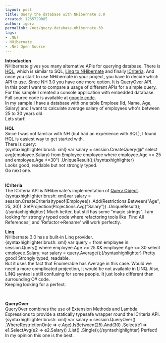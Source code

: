 ```yaml
---
layout: post
title: Query the database with NHibernate 3.0
created: 1265729085
author: igorz
permalink: /net/query-database-nhibernate-30
tags:
- .NET
- NHibernate
- .Net Open Source
---
```

<p><b>Introduction</b><br/>
NHibernate gives you many alternative APIs for querying database. There is <a href="https://www.hibernate.org/hib_docs/nhibernate/html/queryhql.html">HQL</a>, which is similar to SQL, <a href="http://ayende.com/Blog/archive/2009/07/26/nhibernate-linq-1.0-released.aspx">Linq to NHibernate</a> and finally <a href="https://www.hibernate.org/hib_docs/nhibernate/html/querycriteria.html">ICriteria</a>.
And once you start to use NHibernate in your project, you have to decide which API to use. Since NH 3.0 you have one more option. It is <a href="http://nhforge.org/blogs/nhibernate/archive/2009/12/17/queryover-in-nh-3-0.aspx?utm_source=feedburner&utm_medium=feed&utm_campaign=Feed%3A+NHibernateBlog+%28NHibernate+blog%29">QueryOver API</a>.<br/>
In this post I want to compare a usage of different APIs for a simple query.<br/>
For this sample I created a console application with embedded database. Full source code is available at <a href="http://code.google.com/p/izlabs/source/checkout">google code</a>.<br/>
In my sample I have a database with one table Emploee (Id, Name, Age, Salary) and I want to calculate average salary of employees who's between 25 to 30 years old.<br/>
Lets start!</p>
<p><b>HQL</b><br/>
Since I was not familiar with NH (but had an experience with SQL), I found HQL is easiest way to get started with.<br/>
There is query:<br/>
{syntaxhighlighter brush: xml}
var salary = session.CreateQuery(@"
  select avg(employee.Salary)
  from Employee employee
  where employee.Age >= 25 and employee.Age <=30")
  .UniqueResult<double>();{/syntaxhighlighter}
<br/>
Looks good, readable but not strongly typed. <br/>
Go next one.<br/>
<br/>
<p><b>ICriteria</b><br/>
The ICriteria API is NHibernate's implementation of <a href="http://martinfowler.com/eaaCatalog/queryObject.html">Query Object</a>.
{syntaxhighlighter brush: xml}var salary = session.CreateCriteria(typeof(Employee))
                    .Add(Restrictions.Between("Age", 25, 30))
                    .SetProjection(Projections.Avg("Salary"))
                    .UniqueResult<double>();{/syntaxhighlighter}
Much better, but still has some "magic strings". I am looking for strongly typed code where refactoring tools like 'Find All References', and 'Refactor->Rename' will work perfectly.
<br/></p>
<p>
<b>Linq</b><br/>
NHibernate 3.0 has a built-in Linq provider.<br/>
{syntaxhighlighter brush: xml}
var query = from employee in session.Query<Employee>()
                            where employee.Age >= 25 && employee.Age <= 30
                            select employee.Salary;
                            var salary = query.Average();{/syntaxhighlighter}
Pretty good! Strongly typed, readable.<br/>
But it uses the fact that Enumerable has Average in this case. Would we need a more complicated projection, it would be not available in LINQ. Also, LINQ syntax is still confusing for some people. It just looks different than surrounding C# code.<br/>
Keeping looking for a perfect.<br/>
</p>
<br/>
<p><b>QueryOver</b><br/>
QueryOver combines the use of Extension Methods and Lambda Expressions to provide a statically typesafe wrapper round the ICriteria API. <br/>
{syntaxhighlighter brush: xml}
               var salary = session.QueryOver<Employee>()
                    .WhereRestrictionOn(e => e.Age).IsBetween(25).And(30)
                    .Select(e1 => e1.SelectAvg(e2 => e2.Salary))
                    .List<double>()
                    .Single();{/syntaxhighlighter}
Perfect!<br/>
In my opinion this one is the best.</p>
